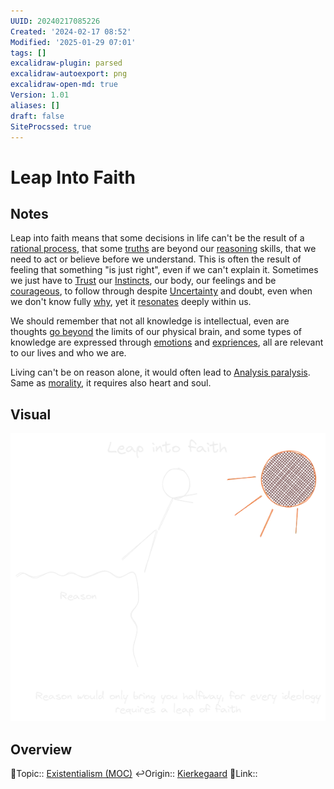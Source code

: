 ```yaml
---
UUID: 20240217085226
Created: '2024-02-17 08:52'
Modified: '2025-01-29 07:01'
tags: []
excalidraw-plugin: parsed
excalidraw-autoexport: png
excalidraw-open-md: true
Version: 1.01
aliases: []
draft: false
SiteProcssed: true
---
```


# Leap Into Faith

## Notes

Leap into faith means that some decisions in life can't be the result of a [rational process](/notes/rationalism.md), that some [truths](/notes/truth.md) are beyond our [reasoning](/notes/system-2.md) skills, that we need to act or believe before we understand. This is often the result of feeling that something "is just right", even if we can't explain it. Sometimes we just have to [Trust](/notes/trust.md) our [Instincts](/notes/heuristics.md), our body, our feelings and be [courageous](/notes/standing-up-for-yourself.md), to follow through despite [Uncertainty](/notes/uncertainty.md) and doubt, even when we don't know fully [why](/notes/self-awareness.md), yet it [resonates](/notes/resonance.md) deeply within us.

We should remember that not all knowledge is intellectual, even are thoughts [go beyond](/notes/extended-mind.md) the limits of our physical brain, and some types of knowledge are expressed through [emotions](/notes/emotions-as-decision-heuristics.md) and [expriences](/notes/experience-knowledge.md), all are relevant to our lives and who we are.

Living can't be on reason alone, it would often lead to [Analysis paralysis](/notes/analysis-paralysis.md). Same as [morality](/notes/morality-is-both-rational-and-emotional.md), it requires also heart and soul.

## Visual

![Leap Into Faith.webp](/notes/leap-into-faith.webp)

## Overview
🔼Topic:: [Existentialism (MOC)](/mocs/existentialism-moc.md)
↩️Origin:: [Kierkegaard](/notes/soren-kierkegaard-philosopher.md)
🔗Link::

